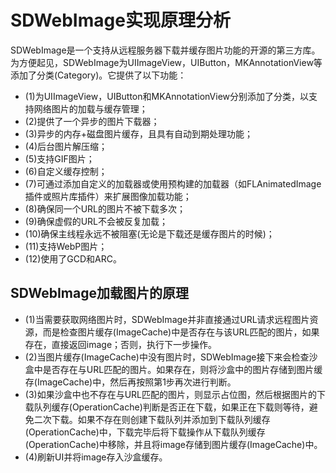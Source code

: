 # SDWebImage实现原理分析

SDWebImage是一个支持从远程服务器下载并缓存图片功能的开源的第三方库。为方便起见，SDWebImage为UIImageView，UIButton，MKAnnotationView等添加了分类(Category)。它提供了以下功能：

* (1)为UIImageView，UIButton和MKAnnotationView分别添加了分类，以支持网络图片的加载与缓存管理；
* (2)提供了一个异步的图片下载器；
* (3)异步的内存+磁盘图片缓存，且具有自动到期处理功能；
* (4)后台图片解压缩；
* (5)支持GIF图片；
* (6)自定义缓存控制；
* (7)可通过添加自定义的加载器或使用预构建的加载器（如FLAnimatedImage插件或照片库插件）来扩展图像加载功能；
* (8)确保同一个URL的图片不被下载多次；
* (9)确保虚假的URL不会被反复加载；
* (10)确保主线程永远不被阻塞(无论是下载还是缓存图片的时候)；
* (11)支持WebP图片；
* (12)使用了GCD和ARC。

## SDWebImage加载图片的原理

* (1)当需要获取网络图片时，SDWebImage并非直接通过URL请求远程图片资源，而是检查图片缓存(ImageCache)中是否存在与该URL匹配的图片，如果存在，直接返回image；否则，执行下一步操作。
* (2)当图片缓存(ImageCache)中没有图片时，SDWebImage接下来会检查沙盒中是否存在与URL匹配的图片。如果存在，则将沙盒中的图片存储到图片缓存(ImageCache)中，然后再按照第1步再次进行判断。
* (3)如果沙盒中也不存在与URL匹配的图片，则显示占位图，然后根据图片的下载队列缓存(OperationCache)判断是否正在下载，如果正在下载则等待，避免二次下载。如果不存在则创建下载队列并添加到下载队列缓存(OperationCache)中，下载完毕后将下载操作从下载队列缓存(OperationCache)中移除，并且将image存储到图片缓存(ImageCache)中。
* (4)刷新UI并将image存入沙盒缓存。
